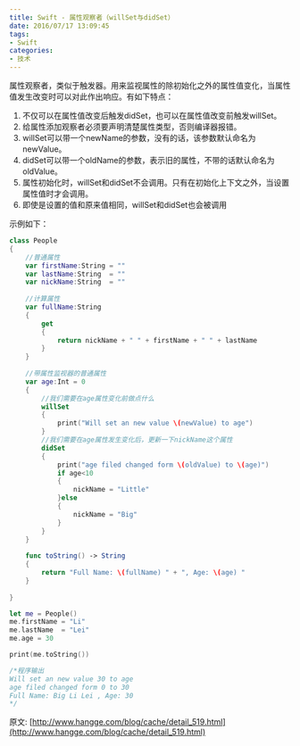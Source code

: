 ```yaml
---
title: Swift - 属性观察者（willSet与didSet）
date: 2016/07/17 13:09:45
tags:
- Swift
categories:
- 技术
---
```


属性观察者，类似于触发器。用来监视属性的除初始化之外的属性值变化，当属性值发生改变时可以对此作出响应。有如下特点：

1. 不仅可以在属性值改变后触发didSet，也可以在属性值改变前触发willSet。
2. 给属性添加观察者必须要声明清楚属性类型，否则编译器报错。
3. willSet可以带一个newName的参数，没有的话，该参数默认命名为newValue。
4. didSet可以带一个oldName的参数，表示旧的属性，不带的话默认命名为oldValue。
5. 属性初始化时，willSet和didSet不会调用。只有在初始化上下文之外，当设置属性值时才会调用。
6. 即使是设置的值和原来值相同，willSet和didSet也会被调用

示例如下：

```swift
class People
{
    //普通属性
    var firstName:String = ""
    var lastName:String  = ""
    var nickName:String  = ""
    
    //计算属性
    var fullName:String
    {
        get
        {
            return nickName + " " + firstName + " " + lastName
        }
    }
    
    //带属性监视器的普通属性
    var age:Int = 0
    {
        //我们需要在age属性变化前做点什么
        willSet
        {
            print("Will set an new value \(newValue) to age")
        }
        //我们需要在age属性发生变化后，更新一下nickName这个属性
        didSet
        {
            print("age filed changed form \(oldValue) to \(age)")
            if age<10
            {
                nickName = "Little"
            }else
            {
                nickName = "Big"
            }
        }
    }
    
    func toString() -> String
    {
        return "Full Name: \(fullName) " + ", Age: \(age) "
    }
    
}

let me = People()
me.firstName = "Li"
me.lastName  = "Lei"
me.age = 30

print(me.toString())

/*程序输出
Will set an new value 30 to age
age filed changed form 0 to 30
Full Name: Big Li Lei , Age: 30
*/
```

原文: [http://www.hangge.com/blog/cache/detail_519.html](http://www.hangge.com/blog/cache/detail_519.html)